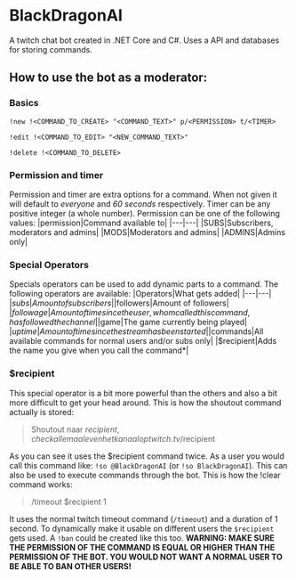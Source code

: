 # BlackDragonAI
A twitch chat bot created in .NET Core and C#. Uses a API and databases for storing commands.

## How to use the bot as a moderator:
### Basics
`!new !<COMMAND_TO_CREATE> "<COMMAND_TEXT>" p/<PERMISSION> t/<TIMER>`

`!edit !<COMMAND_TO_EDIT> "<NEW_COMMAND_TEXT>"`

`!delete !<COMMAND_TO_DELETE>`

### Permission and timer
Permission and timer are extra options for a command. When not given it will default to *everyone* and *60 seconds* respectively. Timer can be any positive integer (a whole number). Permission can be one of the following values:
|permission|Command available to|
|---|---|
|SUBS|Subscribers, moderators and admins|
|MODS|Moderators and admins|
|ADMINS|Admins only|

### Special Operators
Specials operators can be used to add dynamic parts to a command. The following operators are available:
|Operators|What gets added|
|---|---|
|$subs|Amount of subscribers|
|$followers|Amount of followers|
|$followage|Amount of time since the user, whom called this command, has followed the channel|
|$game|The game currently being played|
|$uptime|Amount of time since the stream has been started|
|$commands|All available commands for normal users and/or subs only|
|$recipient|Adds the name you give when you call the command*|

### $recipient
This special operator is a bit more powerful than the others and also a bit more difficult to get your head around. This is how the shoutout command actually is stored: 
>Shoutout naar $recipient, check allemaal even het kanaal op twitch.tv/$recipient

As you can see it uses the $recipient command twice. As a user you would call this command like: `!so @BlackDragonAI` (or `!so BlackDragonAI`). This can also be used to execute commands through the bot. This is how the !clear command works: 
>/timeout $recipient 1

It uses the normal twitch timeout command (`/timeout`) and a duration of 1 second. To dynamically make it usable on different users the `$recipient` gets used. A `!ban` could be created like this too. **WARNING: MAKE SURE THE PERMISSION OF THE COMMAND IS EQUAL OR HIGHER THAN THE PERMISSION OF THE BOT. YOU WOULD NOT WANT A NORMAL USER TO BE ABLE TO BAN OTHER USERS!**
